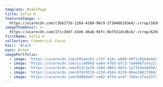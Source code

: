 ```yaml
---
template: ModelPage
title: Sofia H
featuredImage: >-
  https://ucarecdn.com/c3b6273d-126d-41b0-96c9-2f1046b183e6/-/crop/1650x788/0,64/-/preview/
imageThumbnail: >-
  https://ucarecdn.com/17cc3047-43e6-46a6-94fc-0e7531dcd6cb/-/crop/629x980/63,0/-/preview/
firstName: Sofia H
collection: Commercial Faces
hair: 'Black '
eyes: Brown
imagePortfolio:
  - image: 'https://ucarecdn.com/b91eec62-cf2f-419c-a049-40f1c85b4e4d/'
  - image: 'https://ucarecdn.com/ccce890d-ea64-47b3-bfc3-7a9466fafe21/'
  - image: 'https://ucarecdn.com/813c2e39-1484-4863-8b51-1af7e5e4b850/'
  - image: 'https://ucarecdn.com/bf81957d-c23d-4144-8229-08ee10d1fdb8/'
  - image: 'https://ucarecdn.com/9d0bda67-ce82-4f54-acbf-70dac2fe123f/'
---
```


